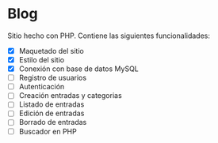 # Blog
 Sitio hecho con PHP.
 Contiene las siguientes funcionalidades: 
 
 - [X] Maquetado del sitio
 - [X] Estilo del sitio
 - [X] Conexión con base de datos MySQL
 - [ ] Registro de usuarios
 - [ ] Autenticación
 - [ ] Creación entradas y categorias
 - [ ] Listado de entradas
 - [ ] Edición de entradas
 - [ ] Borrado de entradas
 - [ ] Buscador en PHP
